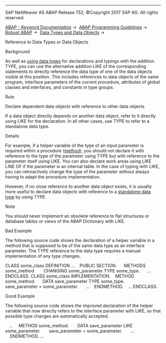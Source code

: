   

* * *

SAP NetWeaver AS ABAP Release 752, ©Copyright 2017 SAP AG. All rights reserved.

[ABAP - Keyword Documentation](https://help.sap.com/doc/abapdocu_752_index_htm/7.52/en-US/abenabap.htm) →  [ABAP Programming Guidelines](https://help.sap.com/doc/abapdocu_752_index_htm/7.52/en-US/abenabap_pgl.htm) →  [Robust ABAP](https://help.sap.com/doc/abapdocu_752_index_htm/7.52/en-US/abenrobust_abap_guidl.htm) →  [Data Types and Data Objects](https://help.sap.com/doc/abapdocu_752_index_htm/7.52/en-US/abendata_type_obj_guidl.htm) → 

Reference to Data Types or Data Objects

Background

As well as [using data types](https://help.sap.com/doc/abapdocu_752_index_htm/7.52/en-US/abenusing_types_guidl.htm "Guideline") for declarations and typings with the addition TYPE, you can use the alternative addition LIKE of the corresponding statements to directly reference the data type of one of the data objects visible at this position. This includes references to data objects of the same program, interface parameters of the current procedure, attributes of global classes and interfaces, and constants in type groups.

Rule

Declare dependent data objects with reference to other data objects

If a data object directly depends on another data object, refer to it directly using LIKE for the declaration. In all other cases, use TYPE to refer to a standalone data type.

Details

For example, if a helper variable of the type of an input parameter is required within a procedure ([method](https://help.sap.com/doc/abapdocu_752_index_htm/7.52/en-US/abenfunct_module_subroutine_guidl.htm "Guideline")), you should not declare it with reference to the type of the parameter using TYPE but with reference to the parameter itself using LIKE. You can also declare work areas using LIKE LINE OF if the parameter is an internal table. In the case of typing with LIKE, you can retroactively change the type of the parameter without always having to adapt the procedure implementation.

However, if no close reference to another data object exists, it is usually more useful to declare data objects with reference to a [standalone data type](https://help.sap.com/doc/abapdocu_752_index_htm/7.52/en-US/abenbound_independent_dtype_guidl.htm "Guideline") by using TYPE.

Note

You should never implement an obsolete reference to flat structures or database tables or views of the ABAP Dictionary with LIKE.

Bad Example

The following source code shows the declaration of a helper variable in a method that is supposed to be of the same data type as an interface parameter. The TYPE reference to the data type requires a manual implementation of any type changes.

CLASS some\_class DEFINITION ...
   PUBLIC SECTION.
     METHODS some\_method
       CHANGING some\_parameter TYPE some\_type.
     ...
ENDCLASS.
CLASS some\_class IMPLEMENTATION.
   METHOD some\_method.
     DATA save\_parameter TYPE some\_type.
     save\_parameter = some\_parameter.
     ...
   ENDMETHOD.
   ...
ENDCLASS.

Good Example

The following source code shows the improved declaration of the helper variable that now directly refers to the interface parameter with LIKE, so that possible type changes are automatically accepted.

   ...
    METHOD some\_method.
      DATA save\_parameter LIKE some\_parameter.
      save\_parameter = some\_parameter.
      ...
    ENDMETHOD.
...